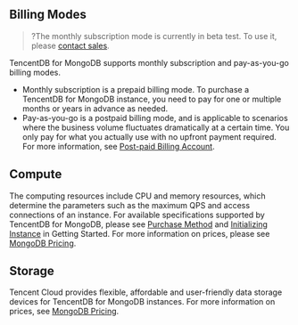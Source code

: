 ﻿## Billing Modes

>?The monthly subscription mode is currently in beta test. To use it, please [contact sales](https://intl.cloud.tencent.com/contact-sales).
>

TencentDB for MongoDB supports monthly subscription and pay-as-you-go billing modes.
- Monthly subscription is a prepaid billing mode. To purchase a TencentDB for MongoDB instance, you need to pay for one or multiple months or years in advance as needed.
- Pay-as-you-go is a postpaid billing mode, and is applicable to scenarios where the business volume fluctuates dramatically at a certain time. You only pay for what you actually use with no upfront payment required. For more information, see [Post-paid Billing Account](https://intl.cloud.tencent.com/document/product/555/30328).



## Compute

The computing resources include CPU and memory resources, which determine the parameters such as the maximum QPS and access connections of an instance. For available specifications supported by TencentDB for MongoDB, please see [Purchase Method](https://intl.cloud.tencent.com/document/product/240/19868) and [Initializing Instance](https://intl.cloud.tencent.com/document/product/240/7090) in Getting Started. For more information on prices, please see [MongoDB Pricing](https://intl.cloud.tencent.com/document/product/240/8364).



## Storage

Tencent Cloud provides flexible, affordable and user-friendly data storage devices for TencentDB for MongoDB instances. For more information on prices, see [MongoDB Pricing](https://intl.cloud.tencent.com/document/product/240/8364).